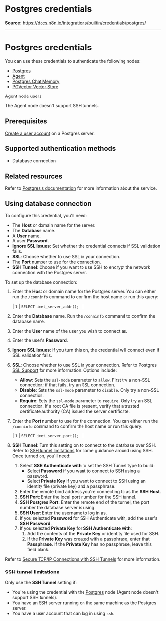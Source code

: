 # Postgres credentials

**Source:** https://docs.n8n.io/integrations/builtin/credentials/postgres/

---

# Postgres credentials

You can use these credentials to authenticate the following nodes:

- [Postgres](../../app-nodes/n8n-nodes-base.postgres/)
- [Agent](../../cluster-nodes/root-nodes/n8n-nodes-langchain.agent/)
- [Postgres Chat Memory](../../cluster-nodes/sub-nodes/n8n-nodes-langchain.memorypostgreschat/)
- [PGVector Vector Store](../../cluster-nodes/root-nodes/n8n-nodes-langchain.vectorstorepgvector/)

Agent node users

The Agent node doesn't support SSH tunnels.

## Prerequisites

[Create a user account](https://www.postgresql.org/docs/current/sql-createuser.html) on a Postgres server.

## Supported authentication methods

- Database connection

## Related resources

Refer to [Postgres's documentation](https://www.postgresql.org/docs/16/index.html) for more information about the service.

## Using database connection

To configure this credential, you'll need:

- The **Host** or domain name for the server.
- The **Database** name.
- A **User** name.
- A user **Password**.
- **Ignore SSL Issues**: Set whether the credential connects if SSL validation fails.
- **SSL**: Choose whether to use SSL in your connection.
- The **Port** number to use for the connection.
- **SSH Tunnel**: Choose if you want to use SSH to encrypt the network connection with the Postgres server.

To set up the database connection:

1. Enter the **Host** or domain name for the Postgres server. You can either run the `/conninfo` command to confirm the host name or run this query:

   | ``` 1 ``` | ``` SELECT inet_server_addr();  ``` |
2. Enter the **Database** name. Run the `/conninfo` command to confirm the database name.
3. Enter the **User** name of the user you wish to connect as.
4. Enter the user's **Password**.
5. **Ignore SSL Issues**: If you turn this on, the credential will connect even if SSL validation fails.
6. **SSL**: Choose whether to use SSL in your connection. Refer to Postgres [SSL Support](https://www.postgresql.org/docs/16/libpq-ssl.html) for more information. Options include:
   - **Allow**: Sets the `ssl-mode` parameter to `allow`. First try a non-SSL connection; if that fails, try an SSL connection.
   - **Disable**: Sets the `ssl-mode` parameter to `disable`. Only try a non-SSL connection.
   - **Require**: Sets the `ssl-mode` parameter to `require`. Only try an SSL connection. If a root CA file is present, verify that a trusted certificate authority (CA) issued the server certificate.
7. Enter the **Port** number to use for the connection. You can either run the `/conninfo` command to confirm the host name or run this query:

   | ``` 1 ``` | ``` SELECT inet_server_port();  ``` |
8. **SSH Tunnel**: Turn this setting on to connect to the database over SSH. Refer to [SSH tunnel limitations](#ssh-tunnel-limitations) for some guidance around using SSH. Once turned on, you'll need:

   1. Select **SSH Authenticate with** to set the SSH Tunnel type to build:
      - Select **Password** if you want to connect to SSH using a password.
      - Select **Private Key** if you want to connect to SSH using an identity file (private key) and a passphrase.
   2. Enter the remote bind address you're connecting to as the **SSH Host**.
   3. **SSH Port**: Enter the local port number for the SSH tunnel.
   4. **SSH Postgres Port**: Enter the remote end of the tunnel, the port number the database server is using.
   5. **SSH User**: Enter the username to log in as.
   6. If you selected **Password** for SSH Authenticate with, add the user's **SSH Password**.
   7. If you selected **Private Key** for **SSH Authenticate with**:
      1. Add the contents of the **Private Key** or identity file used for SSH.
      2. If the **Private Key** was created with a passphrase, enter that **Passphrase**. If the **Private Ke**y has no passphrase, leave this field blank.

Refer to [Secure TCP/IP Connections with SSH Tunnels](https://www.postgresql.org/docs/16/ssh-tunnels.html) for more information.

### SSH tunnel limitations

Only use the **SSH Tunnel** setting if:

- You're using the credential with the [Postgres](../../app-nodes/n8n-nodes-base.postgres/) node (Agent node doesn't support SSH tunnels).
- You have an SSH server running on the same machine as the Postgres server.
- You have a user account that can log in using `ssh`.
